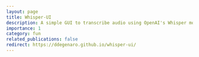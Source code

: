 ```yaml
---
layout: page
title: Whisper-UI
description: A simple GUI to transcribe audio using OpenAI's Whisper models.
importance: 1
category: fun
related_publications: false
redirect: https://ddegenaro.github.io/whisper-ui/
---
```

